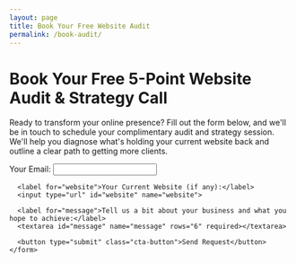 ```yaml
---
layout: page
title: Book Your Free Website Audit
permalink: /book-audit/
---
```


<div class="container page-content">
  <h1>Book Your Free 5-Point Website Audit & Strategy Call</h1>
  <p>Ready to transform your online presence? Fill out the form below, and we'll be in touch to schedule your complimentary audit and strategy session. We'll help you diagnose what's holding your current website back and outline a clear path to getting more clients.</p>

  <div class="form-container">
    <form action="https://formspree.io/f/xjkwjdqp" method="POST">
      <label for="email">Your Email:</label>
      <input type="email" id="email" name="email" required>

      <label for="website">Your Current Website (if any):</label>
      <input type="url" id="website" name="website">

      <label for="message">Tell us a bit about your business and what you hope to achieve:</label>
      <textarea id="message" name="message" rows="6" required></textarea>

      <button type="submit" class="cta-button">Send Request</button>
    </form>
  </div>
</div> 
